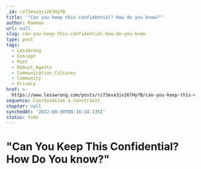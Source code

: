 ```yaml
---
_id: rz73eva3jv267Hy7B
title: '"Can you keep this confidential? How do you know?"'
author: Raemon
url: null
slug: can-you-keep-this-confidential-how-do-you-know
type: post
tags:
  - LessWrong
  - Concept
  - Post
  - Robust_Agents
  - Communication_Cultures
  - Community
  - Privacy
href: >-
  https://www.lesswrong.com/posts/rz73eva3jv267Hy7B/can-you-keep-this-confidential-how-do-you-know
sequence: Coordination & Constraint
chapter: null
synchedAt: '2022-08-30T08:16:34.135Z'
status: todo
---
```


# "Can You Keep This Confidential? How Do You know?"
